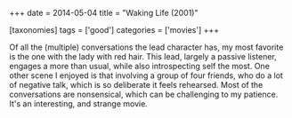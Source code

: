 +++
date = 2014-05-04
title = "Waking Life (2001)"

[taxonomies]
tags = ['good']
categories = ['movies']
+++

Of all the (multiple) conversations the lead character has, my most
favorite is the one with the lady with red hair. This lead, largely a
passive listener, engages a more than usual, while also introspecting
self the most. One other scene I enjoyed is that involving a group of
four friends, who do a lot of negative talk, which is so deliberate it
feels rehearsed. Most of the conversations are nonsensical, which can be
challenging to my patience. It's an interesting, and strange movie.
